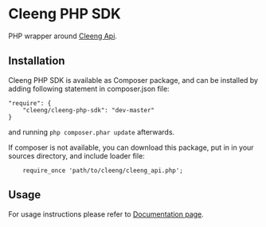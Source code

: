 Cleeng PHP SDK
==============

PHP wrapper around [Cleeng Api](http://cleeng.com/open).

Installation
------------

Cleeng PHP SDK is available as Composer package, and can be installed by adding following statement in composer.json file:

    "require": {
        "cleeng/cleeng-php-sdk": "dev-master"
    }

and running `php composer.phar update` afterwards.

If composer is not available, you can download this package, put in in your sources directory, and include loader file:

        require_once 'path/to/cleeng/cleeng_api.php';

Usage
-----

For usage instructions please refer to [Documentation page](http://cleeng.com/open/PHP_SDK).
